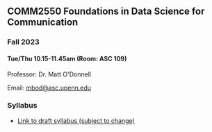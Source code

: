 
## COMM2550 Foundations in Data Science for Communication

### Fall 2023

#### Tue/Thu 10.15-11.45am (Room: ASC 109)



Professor: Dr. Matt O'Donnell 

Email: mbod@asc.upenn.edu




### Syllabus

* [Link to draft syllabus (subject to change)](syllabus.md)
